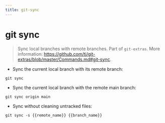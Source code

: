 ```yaml
---
title: git-sync
---
```

# git sync

> Sync local branches with remote branches.
> Part of `git-extras`.
> More information: <https://github.com/tj/git-extras/blob/master/Commands.md#git-sync>.

- Sync the current local branch with its remote branch:

`git sync`

- Sync the current local branch with the remote main branch:

`git sync origin main`

- Sync without cleaning untracked files:

`git sync -s {{remote_name}} {{branch_name}}`
